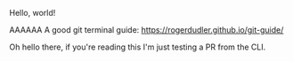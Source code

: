 Hello, world!

AAAAAA
A good git terminal guide: https://rogerdudler.github.io/git-guide/

Oh hello there, if you're reading this I'm just testing a PR from the CLI.
